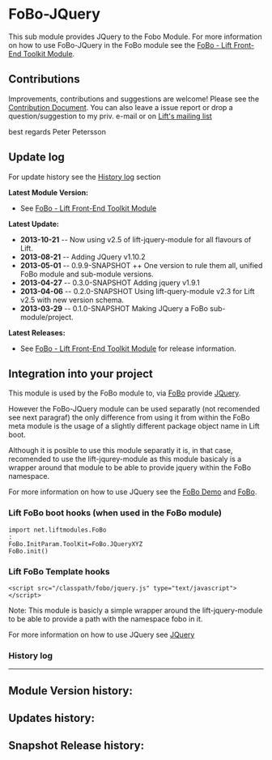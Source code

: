 FoBo-JQuery
=========================

This sub module provides JQuery to the Fobo Module.
For more information on how to use FoBo-JQuery in the FoBo module see the [FoBo - Lift Front-End Toolkit Module](https://github.com/karma4u101/FoBo).

Contributions
------
Improvements, contributions and suggestions are welcome! Please see the [Contribution Document](https://github.com/karma4u101/FoBo/blob/master/CONTRIBUTING.md). You can also leave a issue report or drop a question/suggestion to my priv. e-mail or on [Lift's mailing list](http://groups.google.com/group/liftweb/) 

best regards 
Peter Petersson 

Update log
----------

For update history see the [History log](https://github.com/karma4u101/FoBo/tree/master/Foundation#history-log) section

**Latest Module Version:**
- See [FoBo - Lift Front-End Toolkit Module](https://github.com/karma4u101/FoBo) 

**Latest Update:**
- **2013-10-21** -- Now using v2.5 of lift-jquery-module for all flavours of Lift.
- **2013-08-21** -- Adding JQuery v1.10.2
- **2013-05-01** -- 0.9.9-SNAPSHOT ++ One version to rule them all, unified FoBo module and sub-module versions.
- **2013-04-27** -- 0.3.0-SNAPSHOT Adding jquery v1.9.1
- **2013-04-06** -- 0.2.0-SNAPSHOT Using lift-query-module v2.3 for Lift v2.5 with new version schema.
- **2013-03-29** -- 0.1.0-SNAPSHOT Making JQuery a FoBo sub-module/project.

**Latest Releases:**
- See [FoBo - Lift Front-End Toolkit Module](https://github.com/karma4u101/FoBo) for release information.

Integration into your project 
-------------------------------

This module is used by the FoBo module to, via [FoBo](https://github.com/karma4u101/FoBo/blob/master/README.md) provide [JQuery](http://jquery.com/). 

However the FoBo-JQuery module can be used separatly (not recomended see next paragraf) the only difference from using it from within the FoBo meta module is the usage of a slightly different package object name in Lift boot. 

Although it is posible to use this module separatly it is, in that case, recomended to use the lift-jqurey-module as this module basicaly is a wrapper around that module to be able to provide jquery within the FoBo namespace. 

For more information on how to use JQuery see the [FoBo Demo](http://www.media4u101.se/fobo-lift-template-demo/) and [FoBo](https://github.com/karma4u101/FoBo/blob/master/README.md).  

### Lift FoBo boot hooks (when used in the FoBo module)

    import net.liftmodules.FoBo 
    :
    FoBo.InitParam.ToolKit=FoBo.JQueryXYZ
    FoBo.init()
    
### Lift FoBo Template hooks

    <script src="/classpath/fobo/jquery.js" type="text/javascript"></script>
    
Note: This module is basicly a simple wrapper around the lift-jquery-module to be able to provide a path with the namespace fobo in it.

For more information on how to use JQuery see [JQuery](http://jquery.com/)

### History log
----------------

**Module Version history:**
-

**Updates history:**
- 

**Snapshot Release history:**
- 


